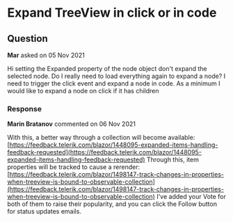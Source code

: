 # Expand TreeView in click or in code

## Question

**Mar** asked on 05 Nov 2021

Hi setting the Expanded property of the node object don't expand the selected node. Do I really need to load everything again to expand a node? I need to trigger the click event and expand a node in code. As a minimum I would like to expand a node on click if it has children

### Response

**Marin Bratanov** commented on 06 Nov 2021

With this, a better way through a collection will become available: [https://feedback.telerik.com/blazor/1448095-expanded-items-handling-feedback-requested](https://feedback.telerik.com/blazor/1448095-expanded-items-handling-feedback-requested) Through this, item properties will be tracked to cause a rerender: [https://feedback.telerik.com/blazor/1498147-track-changes-in-properties-when-treeview-is-bound-to-observable-collection](https://feedback.telerik.com/blazor/1498147-track-changes-in-properties-when-treeview-is-bound-to-observable-collection) I've added your Vote for both of them to raise their popularity, and you can click the Follow button for status updates emails.
